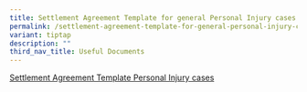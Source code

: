 ```yaml
---
title: Settlement Agreement Template for general Personal Injury cases
permalink: /settlement-agreement-template-for-general-personal-injury-cases/
variant: tiptap
description: ""
third_nav_title: Useful Documents
---
```

<p><a href="/files/Settlement_Agreement_Template__general_Personal_Injury_cases_.pdf" rel="noopener nofollow" target="_blank">Settlement Agreement Template Personal Injury cases</a>
</p>